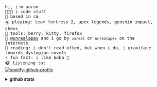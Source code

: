 <!-- README inspired by @bailey's -->
<samp> hi, i'm aaron
  <br>
  👩🏼‍💻 i code stuff
  <br>
  🌁 based in ca
  <br>
  🛸 playing: team fortress 2, apex legends, genshin impact, chess
  <br>
  🧰 tools: berry, kitty, firefox
  <br>
  📡 [@unrealapex](https://github.com/unrealapex) and i go by `unreal` or `unrealapex` on the internets
  <br>
  📖 reading: i don't read often, but when i do, i gravitate towards dystopian novels
  <br>
  ⚡ fun fact: i like boba 🧋
  <br>
  🎧 listening to:  </samp><br>
[![spotify-github-profile](https://spotify-github-profile.vercel.app/api/view?uid=v7jtxe6rce9qw4agwx1emj17b&cover_image=true&theme=novatorem&bar_color=53b14f&bar_color_cover=true)](https://github.com/kittinan/spotify-github-profile)

<details closed>
<summary> <b>github stats</b> </summary>
<table>
<thead>
  <tr>
    <th>github stats</th>
    <th>languages</th>
  </tr>
</thead>
<tbody>
  <tr>
    <td> 
   <img 
      align="center" 
      src="https://github-readme-stats.vercel.app/api?username=unrealapex&show_icons=true&theme=dracula&count_private=true" 
      alt="account stats"
      /> 
   </td>
    <td>
   <img 
      align="center" 
      src="https://github-readme-stats.vercel.app/api/top-langs/?username=unrealapex&layout=compact&theme=dracula&langs_count=6" 
      alt="top languages" />
   </td>
  </tr>
</tbody>
</table>
</details>


<!--
**unrealapex/unrealapex** is a ✨ _special_ ✨ repository because its readme.md (this file) appears on your github profile.

here are some ideas to get you started:

- 🔭 i’m currently working on ...
- 🌱 i’m currently learning ...
- 👯 i’m looking to collaborate on ...
- 🤔 i’m looking for help with ...
- 💬 ask me about ...
- 📫 how to reach me: ...
- 😄 pronouns: he\him
- ⚡ fun fact: ...
-->




